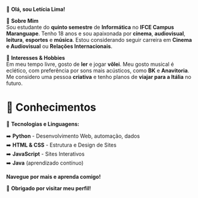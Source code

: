 👋 **Olá, sou Letícia Lima!**

📌 **Sobre Mim**  
Sou estudante do **quinto semestre** de **Informática** no **IFCE Campus Maranguape**. Tenho 18 anos e sou apaixonada por **cinema**, **audiovisual**, **leitura**, **esportes** e **música**. Estou considerando seguir carreira em **Cinema e Audiovisual** ou **Relações Internacionais**.

🚀 **Interesses & Hobbies**  
Em meu tempo livre, gosto de **ler** e jogar **vôlei**. Meu gosto musical é eclético, com preferência por sons mais acústicos, como **BK** e **Anavitoria**. Me considero uma pessoa **criativa** e tenho planos de **viajar para a Itália** no futuro.

# 🌟 Conhecimentos
🚀 **Tecnologias e Linguagens:**

  ➡️ **Python** - Desenvolvimento Web, automação, dados  
  ➡️ **HTML & CSS** - Estrutura e Design de Sites  
  ➡️ **JavaScript** - Sites Interativos  
  ➡️ **Java** (aprendizado contínuo)

**Navegue por mais e aprenda comigo!**


🎉 **Obrigado por visitar meu perfil!**
